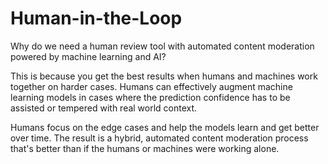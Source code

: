 <!--
NavPath: Content Moderator/Review Tool User Guide
LinkLabel: Human in the Loop
Url: content-moderator/documentation/review-tool-user-guide/human-in-the-loop
Weight: 25
-->

# Human-in-the-Loop #

Why do we need a human review tool with automated content moderation powered by machine learning and AI? 

This is because you get the best results when humans and machines work together on harder cases. Humans can effectively augment machine learning models in cases where the prediction confidence has to be assisted or tempered with real world context. 

Humans focus on the edge cases and help the models learn and get better over time. The result is a hybrid, automated content moderation process that's better than if the humans or machines were working alone.

